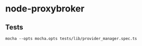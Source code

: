 # node-proxybroker




## Tests

```
mocha --opts mocha.opts tests/lib/provider_manager.spec.ts
```

